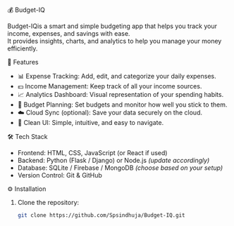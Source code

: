 💰 Budget-IQ

Budget-IQis a smart and simple budgeting app that helps you track your income, expenses, and savings with ease.  
It provides insights, charts, and analytics to help you manage your money efficiently.

 🚀 Features

- 📊 Expense Tracking: Add, edit, and categorize your daily expenses.
- 💵 Income Management: Keep track of all your income sources.
- 📈 Analytics Dashboard: Visual representation of your spending habits.
- 🧾 Budget Planning: Set budgets and monitor how well you stick to them.
- ☁️ Cloud Sync (optional): Save your data securely on the cloud.
- 🎨 Clean UI: Simple, intuitive, and easy to navigate.

🛠️ Tech Stack

- Frontend: HTML, CSS, JavaScript (or React if used)
- Backend: Python (Flask / Django) or Node.js *(update accordingly)*
- Database: SQLite / Firebase / MongoDB *(choose based on your setup)*
- Version Control: Git & GitHub

⚙️ Installation

1. Clone the repository:
   ```bash
   git clone https://github.com/Spsindhuja/Budget-IQ.git
